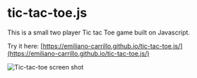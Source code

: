 # tic-tac-toe.js
This is a small two player Tic tac Toe game built on Javascript.

Try it here: [https://emiliano-carrillo.github.io/tic-tac-toe.js/](https://emiliano-carrillo.github.io/tic-tac-toe.js/)

![Tic-tac-toe screen shot](https://raw.githubusercontent.com/emiliano-carrillo/tic-tac-toe.js/master/image.png)
